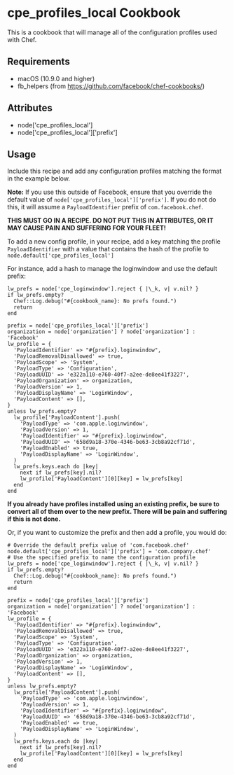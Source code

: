 cpe_profiles_local Cookbook
=====================
This is a cookbook that will manage all of the configuration profiles used with
Chef.

Requirements
------------
* macOS (10.9.0 and higher)
* fb_helpers (from https://github.com/facebook/chef-cookbooks/)

Attributes
----------
* node['cpe_profiles_local']
* node['cpe_profiles_local']['prefix']

Usage
-----
Include this recipe and add any configuration profiles matching the format in the
example below.

**Note:** If you use this outside of Facebook, ensure that you override the
default value of `node['cpe_profiles_local']['prefix']`. If you do not do this, it
will assume a `PayloadIdentifier` prefix of `com.facebook.chef`.

**THIS MUST GO IN A RECIPE. DO NOT PUT THIS IN ATTRIBUTES, OR IT MAY CAUSE PAIN
AND SUFFERING FOR YOUR FLEET!**

To add a new config profile, in your recipe, add a key matching the
profile `PayloadIdentifier` with a value that contains the hash of the profile
to `node.default['cpe_profiles_local']`

For instance, add a hash to manage the loginwindow and use the default prefix:

```
lw_prefs = node['cpe_loginwindow'].reject { |\_k, v| v.nil? }
if lw_prefs.empty?
  Chef::Log.debug("#{cookbook_name}: No prefs found.")
  return
end

prefix = node['cpe_profiles_local']['prefix']
organization = node['organization'] ? node['organization'] : 'Facebook'
lw_profile = {
  'PayloadIdentifier' => "#{prefix}.loginwindow",
  'PayloadRemovalDisallowed' => true,
  'PayloadScope' => 'System',
  'PayloadType' => 'Configuration',
  'PayloadUUID' => 'e322a110-e760-40f7-a2ee-de8ee41f3227',
  'PayloadOrganization' => organization,
  'PayloadVersion' => 1,
  'PayloadDisplayName' => 'LoginWindow',
  'PayloadContent' => [],
}
unless lw_prefs.empty?
  lw_profile['PayloadContent'].push(
    'PayloadType' => 'com.apple.loginwindow',
    'PayloadVersion' => 1,
    'PayloadIdentifier' => "#{prefix}.loginwindow",
    'PayloadUUID' => '658d9a18-370e-4346-be63-3cb8a92cf71d',
    'PayloadEnabled' => true,
    'PayloadDisplayName' => 'LoginWindow',
  )
  lw_prefs.keys.each do |key|
    next if lw_prefs[key].nil?
    lw_profile['PayloadContent'][0][key] = lw_prefs[key]
  end
end
```

**If you already have profiles installed using an existing prefix, be sure to
convert all of them over to the new prefix. There will be pain and suffering if this
is not done.**

Or, if you want to customize the prefix and then add a profile, you would do:

```
# Override the default prefix value of 'com.facebook.chef'
node.default['cpe_profiles_local']['prefix'] = 'com.company.chef'
# Use the specified prefix to name the configuration profile
lw_prefs = node['cpe_loginwindow'].reject { |\_k, v| v.nil? }
if lw_prefs.empty?
  Chef::Log.debug("#{cookbook_name}: No prefs found.")
  return
end

prefix = node['cpe_profiles_local']['prefix']
organization = node['organization'] ? node['organization'] : 'Facebook'
lw_profile = {
  'PayloadIdentifier' => "#{prefix}.loginwindow",
  'PayloadRemovalDisallowed' => true,
  'PayloadScope' => 'System',
  'PayloadType' => 'Configuration',
  'PayloadUUID' => 'e322a110-e760-40f7-a2ee-de8ee41f3227',
  'PayloadOrganization' => organization,
  'PayloadVersion' => 1,
  'PayloadDisplayName' => 'LoginWindow',
  'PayloadContent' => [],
}
unless lw_prefs.empty?
  lw_profile['PayloadContent'].push(
    'PayloadType' => 'com.apple.loginwindow',
    'PayloadVersion' => 1,
    'PayloadIdentifier' => "#{prefix}.loginwindow",
    'PayloadUUID' => '658d9a18-370e-4346-be63-3cb8a92cf71d',
    'PayloadEnabled' => true,
    'PayloadDisplayName' => 'LoginWindow',
  )
  lw_prefs.keys.each do |key|
    next if lw_prefs[key].nil?
    lw_profile['PayloadContent'][0][key] = lw_prefs[key]
  end
end
```
